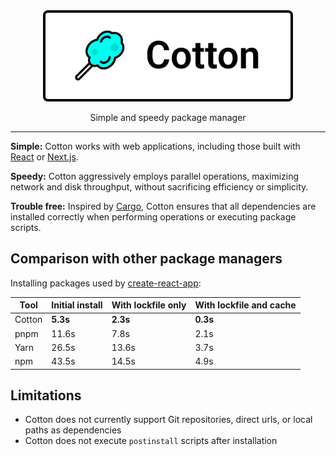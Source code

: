 <div align="center">
	<img width="400" src="logo.svg">
</div>

<p align="center">
  Simple and speedy package manager
</p>

---

**Simple:** Cotton works with web applications, including those built with [React](https://reactjs.org/) or [Next.js](https://nextjs.org/).

**Speedy:** Cotton aggressively employs parallel operations, maximizing network and disk throughput, without sacrificing efficiency or simplicity.

**Trouble free:** Inspired by [Cargo](https://crates.io/), Cotton ensures that all dependencies are installed correctly when performing operations or executing package scripts.

## Comparison with other package managers

Installing packages used by [create-react-app](https://create-react-app.dev/):

| Tool | Initial install | With lockfile only | With lockfile and cache |
| --- | --- | --- | --- |
| Cotton | **5.3s** | **2.3s** | **0.3s** |
| pnpm | 11.6s | 7.8s | 2.1s |
| Yarn | 26.5s | 13.6s | 3.7s |
| npm | 43.5s | 14.5s | 4.9s |

## Limitations

* Cotton does not currently support Git repositories, direct urls, or local paths as dependencies
* Cotton does not execute `postinstall` scripts after installation